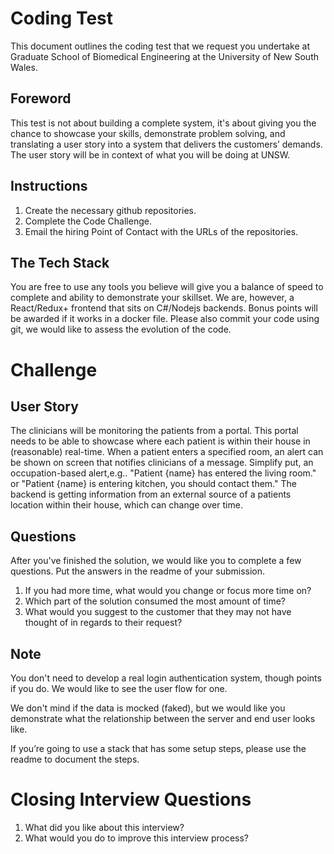 # Coding Test
This document outlines the coding test that we request you undertake at Graduate School of Biomedical Engineering at the University of New South Wales.

## Foreword
This test is not about building a complete system, it's about giving you the chance to showcase your skills, demonstrate problem solving, and translating a user story into a system that delivers the customers’ demands. The user story will be in context of what you will be doing at UNSW.

## Instructions
1. Create the necessary github repositories.
2. Complete the Code Challenge.
3. Email the hiring Point of Contact with the URLs of the repositories.

## The Tech Stack
You are free to use any tools you believe will give you a balance of speed to complete and ability to demonstrate your skillset. We are, however, a React/Redux+ frontend that sits on C#/Nodejs backends. Bonus points will be awarded if it works in a docker file. Please also commit your code using git, we would like to assess the evolution of the code.

# Challenge
## User Story

The clinicians will be monitoring the patients from a portal. This portal needs to be able to showcase where each patient is within their house in (reasonable) real-time. When a patient enters a specified room, an alert can be shown on screen that notifies clinicians of a message. Simplify put, an occupation-based alert,e.g.. "Patient {name} has entered the living room." or "Patient {name} is entering kitchen, you should contact them."
The backend is getting information from an external source of a patients location within their house, which can change over time.

## Questions
After you've finished the solution, we would like you to complete a few questions. Put the answers in the readme of your submission.
1. If you had more time, what would you change or focus more time on?
2. Which part of the solution consumed the most amount of time?
3. What would you suggest to the customer that they may not have thought of in regards to their request?

## Note
You don't need to develop a real login authentication system, though points if you do. We would like to see the user flow for one.

We don't mind if the data is mocked (faked), but we would like you demonstrate what the relationship between the server and end user looks like.

If you’re going to use a stack that has some setup steps, please use the readme to document the steps.

# Closing Interview Questions
1. What did you like about this interview?
2. What would you do to improve this interview process?


